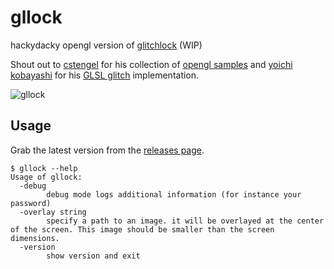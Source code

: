 # gllock

hackydacky opengl version of [glitchlock](https://github.com/moolen/glitchlock) (WIP)

Shout out to [cstengel](https://github.com/cstegel) for his collection of [opengl samples](https://github.com/cstegel/opengl-samples-golang) and [yoichi kobayashi](https://github.com/ykob) for his [GLSL glitch](https://codepen.io/ykob/pen/GmEzoQ) implementation.

![gllock](https://imgur.com/mF8WTER.jpg)

## Usage

Grab the latest version from the [releases page](https://github.com/moolen/gllock/releases).


```
$ gllock --help
Usage of gllock:
  -debug
        debug mode logs additional information (for instance your password)
  -overlay string
        specify a path to an image. it will be overlayed at the center of the screen. This image should be smaller than the screen dimensions.
  -version
        show version and exit
```
